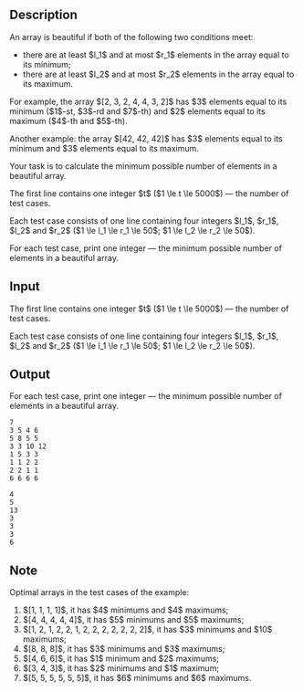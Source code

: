 ## Description

<div><p>An array is <span class="tex-font-style-it">beautiful</span> if both of the following two conditions meet:</p><ul> <li> there are <span class="tex-font-style-bf">at least</span> $l_1$ and <span class="tex-font-style-bf">at most</span> $r_1$ elements in the array equal to its minimum; </li><li> there are <span class="tex-font-style-bf">at least</span> $l_2$ and <span class="tex-font-style-bf">at most</span> $r_2$ elements in the array equal to its maximum. </li></ul><p>For example, the array $[2, 3, 2, 4, 4, 3, 2]$ has $3$ elements equal to its minimum ($1$-st, $3$-rd and $7$-th) and $2$ elements equal to its maximum ($4$-th and $5$-th).</p><p>Another example: the array $[42, 42, 42]$ has $3$ elements equal to its minimum and $3$ elements equal to its maximum.</p><p>Your task is to calculate the <span class="tex-font-style-bf">minimum</span> possible number of elements in a <span class="tex-font-style-it">beautiful</span> array.</p></div><div class="input-specification"><p>The first line contains one integer $t$ ($1 \le t \le 5000$)&nbsp;— the number of test cases.</p><p>Each test case consists of one line containing four integers $l_1$, $r_1$, $l_2$ and $r_2$ ($1 \le l_1 \le r_1 \le 50$; $1 \le l_2 \le r_2 \le 50$).</p></div><div class="output-specification"><p>For each test case, print one integer&nbsp;— the minimum possible number of elements in a beautiful array.</p></div>

## Input

<p>The first line contains one integer $t$ ($1 \le t \le 5000$)&nbsp;— the number of test cases.</p><p>Each test case consists of one line containing four integers $l_1$, $r_1$, $l_2$ and $r_2$ ($1 \le l_1 \le r_1 \le 50$; $1 \le l_2 \le r_2 \le 50$).</p>

## Output

<p>For each test case, print one integer&nbsp;— the minimum possible number of elements in a beautiful array.</p>





```input1
7
3 5 4 6
5 8 5 5
3 3 10 12
1 5 3 3
1 1 2 2
2 2 1 1
6 6 6 6
```




```output1
4
5
13
3
3
3
6
```



## Note

<p>Optimal arrays in the test cases of the example:</p><ol> <li> $[1, 1, 1, 1]$, it has $4$ minimums and $4$ maximums; </li><li> $[4, 4, 4, 4, 4]$, it has $5$ minimums and $5$ maximums; </li><li> $[1, 2, 1, 2, 2, 1, 2, 2, 2, 2, 2, 2, 2]$, it has $3$ minimums and $10$ maximums; </li><li> $[8, 8, 8]$, it has $3$ minimums and $3$ maximums; </li><li> $[4, 6, 6]$, it has $1$ minimum and $2$ maximums; </li><li> $[3, 4, 3]$, it has $2$ minimums and $1$ maximum; </li><li> $[5, 5, 5, 5, 5, 5]$, it has $6$ minimums and $6$ maximums. </li></ol>
